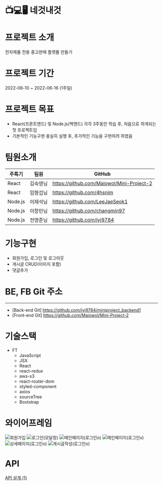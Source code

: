 # 📺💻🖥 네것내것


# 프로젝트 소개

전자제품 전용 중고판매 플랫폼 만들기

# 프로젝트 기간
2022-06-10 ~ 2022-06-16 (1주일)

# 프로젝트 목표
- React(프론트엔드) 및 Node.js(백엔드) 각각 3주동안 학습 후, 처음으로 하게되는 첫 프로젝트임
- 기본적인 기능구현 충실히 실행 후, 추가적인 기능을 구현하려 하였음

# 팀원소개

| 주특기 | 팀원 |  GitHub |
| --- | --- | --- |
| React | 김숙영님 |  https://github.com/Maiowol/Mini-Project-2|
| React | 임형섭님 |  https://github.com/4hsnim |
| Node.js | 이재석님 |  https://github.com/LeeJaeSeok1 |
| Node.js | 이창민님 |  https://github.com/changmin97 |
| Node.js | 전영준님 |  https://github.com/jyj9784 |



# 기능구현
- 회원가입, 로그인 및 로그아웃
- 게시글 CRUD(이미지 포함)
- 댓글추가

#  BE, FB Git 주소
---

- [Back-end Git]  https://github.com/jyj9784/miniproject_backend1
- [Front-end Git] https://github.com/Maiowol/Mini-Project-2

# 기술스택
- FT
    - JavaScript
    - JSX
    - React
    - react-redux
    - aws-s3
    - react-router-dom
    - styled-component
    - axios
    - sourceTree
    - Bootstrap



# 와이어프레임


![회원가입](https://user-images.githubusercontent.com/102935156/174034904-67b8350a-bae5-45ba-a12d-87b3a9176dec.png)
![로그인(모달창)](https://user-images.githubusercontent.com/102935156/174035055-2449b635-0ae8-4825-90ab-b57c932d7b69.png)
![메인페이지(로그인o)](https://user-images.githubusercontent.com/102935156/174035100-224921bf-2730-495a-92e3-71f02edb32ec.png)
![메인페이지(로그인x)](https://user-images.githubusercontent.com/102935156/174035190-0c7cb37c-d55a-4de7-a2d1-3eada07eca50.png)
![상세페이지(로그인o)](https://user-images.githubusercontent.com/102935156/174035247-e2d8ff58-4252-4502-99df-709f2aa33a0c.png)
![게시글작성(로그인o)](https://user-images.githubusercontent.com/102935156/174035259-5d3dfdeb-3bfd-4441-97ce-04147d58df06.png)


# API
[API 설계 (1)](https://www.notion.so/e2ac096b33d0438e9f0c41395754d39d)



